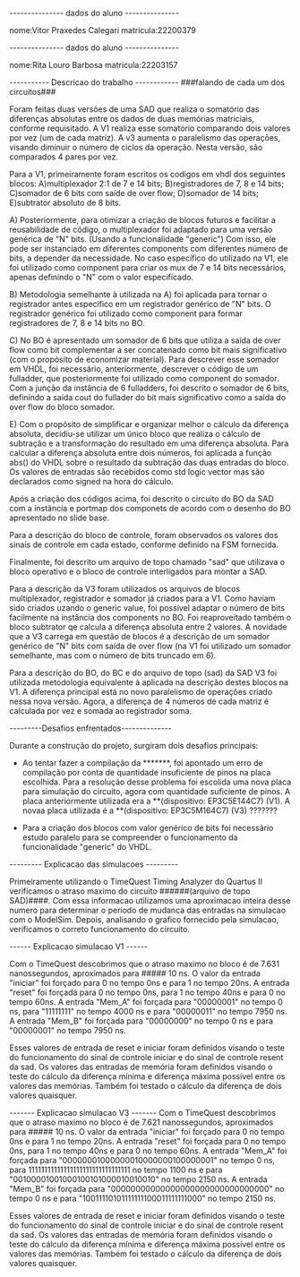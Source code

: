 --------------- dados do aluno ---------------

nome:Vitor Praxedes Calegari
matricula:22200379

--------------- dados do aluno ---------------

nome:Rita Louro Barbosa
matricula:22203157

----------- Descricao do trabalho ------------
###falando de cada um dos circuitos###

Foram feitas duas versões de uma SAD que realiza o somatório das diferenças absolutas entre os dados de duas memórias matriciais, conforme requisitado. 
A V1 realiza esse somatório comparando dois valores por vez (um de cada matriz). 
A v3 aumenta o paralelismo das operações, visando diminuir o número de ciclos da operação. Nesta versão, são comparados 4 pares por vez. 

Para a V1, primeiramente foram escritos os codigos em vhdl 
dos seguintes blocos:
A)multiplexador 2:1 de 7 e 14 bits;
B)registradores de 7, 8 e 14 bits;
C)somador de 6 bits com saíde de over flow;
D)somador de 14 bits;
E)subtrator absoluto de 8 bits. 

A) Posteriormente, para otimizar a criação de blocos futuros e facilitar a reusabilidade de código, o multiplexador foi adaptado para uma versão genérica de "N" bits. (Usando a funcionalidade "generic") Com isso, ele pode ser instanciado em diferentes components com diferentes número de bits, a depender da necessidade. No caso específico do utilizado na V1, ele foi utilizado como component para criar os mux de 7 e 14 bits necessários, apenas definindo o "N" com o valor especificado. 

B) Metodologia semelhante à utilizada na A) foi aplicada para tornar o registrador antes específico em um registrador genérico de "N" bits. O registrador genérico foi utilizado como component para formar registradores de 7, 8 e 14 bits no BO. 

C) No BO é apresentado um somador de 6 bits que utiliza a saída de over flow como bit complementar a ser concatenado como bit mais significativo (com o propósito de economizar material). Para descrever esse somador em VHDL, foi necessário, anteriormente, descrever o código de um fulladder, que posteriormente foi utilizado como component do somador. Com a junção da instância de 6 fulladders, foi descrito o somador de 6 bits, definindo a saída cout do fullader do bit mais significativo como a saída do over flow do bloco somador.

E) Com o propósito de simplificar e organizar melhor o cálculo da diferença absoluta, decidiu-se utilizar um único bloco que realiza o cálculo de subtração e a transformação do resultado em uma diferença absoluta. 
Para calcular a diferença absoluta entre dois números, foi aplicada a função abs() do VHDL sobre o resultado da subtração das duas entradas do bloco.
Os valores de entradas são recebidos como std logic vector mas são declarados como signed na hora do cálculo. 


Após a criação dos códigos acima, foi descrito o circuito do BO da SAD  com a instância e portmap dos componets de acordo com o desenho do BO apresentado no slide base. 

Para a descrição do bloco de controle, foram observados os valores dos sinais de controle em cada estado, conforme definido na FSM fornecida. 

Finalmente, foi descrito um arquivo de topo chamado "sad" que 
utilizava o bloco operativo e o bloco de controle interligados  para montar a SAD. 

Para a descrição da V3 foram utilizados os arquivos de blocos multiplexador, registrador e somador já criados para a V1. Como haviam sido criados uzando o generic value, foi possível adaptar o número de bits facilmente na instância dos components no BO. Foi reaproveitado também o bloco subtrator qe calcula a diferença absoluta entre 2 valores. A novidade que a V3 carrega em questão de blocos é a descrição de um somador genérico de "N" bits com saída de over flow (na V1 foi utilizado um somador semelhante, mas com o número de bits truncado em 6).

Para a descrição do BO, do BC e do arquivo de topo (sad) da SAD V3 foi utilizada metodologia equivalente à aplicada na descrição destes blocos na V1. A diferença principal está no novo paralelismo de operações criado nessa nova versão. Agora, a diferença de 4 números de cada matriz é calculada por vez e somada ao registrador soma. 


---------Desafios enfrentados--------------

Durante a construção do projeto, surgiram dois desafios principais:
- Ao tentar fazer a compilação da *******, foi apontado um erro de compilação por conta de quantidade insuficiente de pinos na placa escolhida. Para a resolução desse problema foi escolida uma nova placa para simulação do circuito, agora com quantidade suficiente de pinos. A placa anteriormente utilizada era a **(dispositivo: EP3C5E144C7) (V1). A novaa placa utilizada é a **(dispositivo: EP3C5M164C7) (V3) ???????

- Para a criação dos blocos com valor genérico de bits foi necessário estudo paralelo para se compreender o funcionamento da funcionalidade "generic" do VHDL. 


--------- Explicacao das simulacoes ---------

Primeiramente utilizando o TimeQuest Timing Analyzer do Quartus II
verificamos o atraso maximo do circuito ######(arquivo de topo SAD)####. Com essa informacao utilizamos 
uma aproximacao inteira desse numero para determinar o periodo de
mudanca das entradas na simulacao com o ModelSim. Depois, analisando
o grafico fornecido pela simulacao, verificamos o correto funcionamento 
do circuito.

------ Explicacao simulacao V1 ------

Com o TimeQuest descobrimos que o atraso maximo no bloco
é de 7.631 nanossegundos, aproximados para ##### 10 ns.
O valor da entrada "iniciar" foi forçado para 0 no tempo 0ns e para 1 no tempo 20ns. 
A entrada "reset" foi forçada para 0 no tempo 0ns, para 1 no tempo 40ns e para 0 no tempo 60ns. 
A entrada "Mem_A" foi forçada para "00000001" no tempo 0 ns, para "11111111" no tempo 4000 ns e para "00000011" no tempo 7950 ns. 
A entrada "Mem_B" foi forçada para "00000000" no tempo 0 ns e para "00000001" no tempo 7950 ns. 

Esses valores de entrada de reset e iniciar foram definidos visando o teste do funcionamento do sinal de controle iniciar e do sinal de controle resent da sad. 
 Os valores das entradas de memória foram definidos visando o teste do cálculo da diferença mínima e diferença máxima possível entre os valores das memórias. Também foi testado o cálculo da diferença de dois valores quaisquer.  


------- Explicacao simulacao V3 -------
Com o TimeQuest descobrimos que o atraso maximo no bloco
é de 7.621 nanossegundos, aproximados para ##### 10 ns.
O valor da entrada "iniciar" foi forçado para 0 no tempo 0ns e para 1 no tempo 20ns. 
A entrada "reset" foi forçada para 0 no tempo 0ns, para 1 no tempo 40ns e para 0 no tempo 60ns. 
A entrada "Mem_A" foi forçada para "00000001000000010000000100000001" no tempo 0 ns, para 11111111111111111111111111111111 no tempo 1100 ns e para "00100001001000100101000010010010" no tempo 2150 ns. 
A entrada "Mem_B" foi forçada para "00000000000000000000000000000000" no tempo 0 ns e para "10011110101111111100011111111000" no tempo 2150 ns. 

 Esses valores de entrada de reset e iniciar foram definidos visando o teste do funcionamento do sinal de controle iniciar e do sinal de controle resent da sad. 
 Os valores das entradas de memória foram definidos visando o teste do cálculo da diferença mínima e diferença máxima possível entre os valores das memórias. Também foi testado o cálculo da diferença de dois valores quaisquer.  
